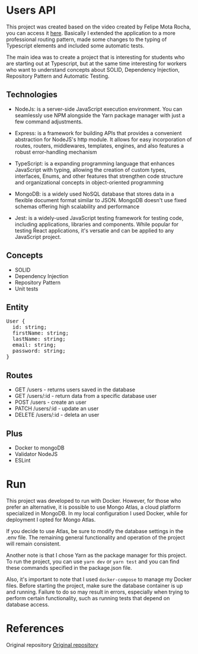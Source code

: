 # Users API

This project was created based on the video created by Felipe Mota Rocha, you can access it [here](https://youtu.be/gU3kp7Aw0JI). Basically I extended the application to a more professional routing pattern, made some changes to the typing of Typescript elements and included some automatic tests.

The main idea was to create a project that is interesting for students who are starting out at Typescript, but at the same time interesting for workers who want to understand concepts about SOLID, Dependency Injection, Repository Pattern and Automatic Testing.

## Technologies

- NodeJs: is a server-side JavaScript execution environment. You can seamlessly use NPM alongside the Yarn package manager with just a few command adjustments.

- Express: is a framework for building APIs that provides a convenient abstraction for NodeJS's http module. It allows for easy incorporation of routes, routers, middlewares, templates, engines, and also features a robust error-handling mechanism

- TypeScript: is a expanding programming language that enhances JavaScript with typing, allowing the creation of custom types, interfaces, Enums, and other features that strengthen code structure and organizational concepts in object-oriented programming

- MongoDB: is a widely used NoSQL database that stores data in a flexible document format similar to JSON. MongoDB doesn't use fixed schemas offering high scalability and performance

- Jest: is a widely-used JavaScript testing framework for testing code, including applications, libraries and components. While popular for testing React applications, it's versatie and can be applied to any JavaScript project.

## Concepts

- SOLID
- Dependency Injection
- Repository Pattern
- Unit tests

## Entity

<pre>
User {
  id: string;
  firstName: string;
  lastName: string;
  email: string;
  password: string;
}</pre>

## Routes

- GET /users - returns users saved in the database
- GET /users/:id - return data from a specific database user
- POST /users - create an user
- PATCH /users/:id - update an user
- DELETE /users/:id - deleta an user

## Plus

- Docker to mongoDB
- Validator NodeJS
- ESLint

# Run

This project was developed to run with Docker. However, for those who prefer an alternative, it is possible to use Mongo Atlas, a cloud platform specialized in MongoDB. In my local configuration I used Docker, while for deployment I opted for Mongo Atlas.

If you decide to use Atlas, be sure to modify the database settings in the .env file. The remaining general functionality and operation of the project will remain consistent.

Another note is that I chose Yarn as the package manager for this project. To run the project, you can use `yarn dev` or `yarn test` and you can find these commands specified in the package.json file.

Also, it's important to note that I used `docker-compose` to manage my Docker files. Before starting the project, make sure the database container is up and running. Failure to do so may result in errors, especially when trying to perform certain functionality, such as running tests that depend on database access.

# References

Original repository [Original repository ](https://github.com/felipemotarocha/users-typescript-api)
